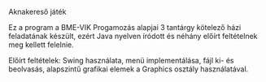 Aknakereső játék

Ez a program a BME-VIK Progamozás alapjai 3 tantárgy kötelező házi feladatának készült, ezért Java nyelven íródott és néhány előírt feltételnek meg kellett felelnie.

Előírt feltételek: Swing használata, menü implementálása, fájl ki- és beolvasás, alapszintű grafikai elemek a Graphics osztály használatával.
